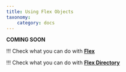 ```yaml
---
title: Using Flex Objects
taxonomy:
    category: docs
---
```


**COMING SOON**

!!! Check what you can do with **[Flex](/advanced/flex/using/flex)**

!!! Check what you can do with **[Flex Directory](/advanced/flex/using/directory)**
